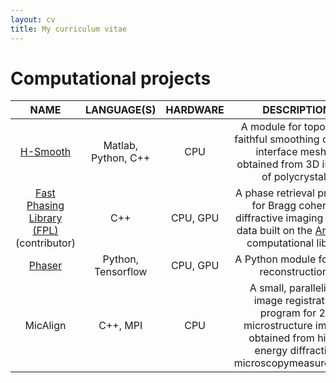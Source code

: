 ```yaml
---
layout: cv
title: My curriculum vitae
---
```


# Computational projects

| **NAME** | **LANGUAGE(S)** | **HARDWARE** | **DESCRIPTION** |
|:--------:|:---------------:|:------------:|:---------------:|
|[H-Smooth](https://github.com/siddharth-maddali/HierarchicalSmooth)| Matlab, Python, C++ | CPU | A module for topology-faithful smoothing of grain interface meshes obtained from 3D images of polycrystals |
|[Fast Phasing Library (FPL)](https://bitbucket.org/ynashed/fpl/src/smaddali/)(contributor) | C++ | CPU, GPU | A phase retrieval program for Bragg coherent diffractive imaging (BCDI) data built on the [Arrayfire](https://arrayfire.com/) computational library |
| [Phaser](https://github.com/siddharth-maddali/Phaser) | Python, Tensorflow | CPU, GPU | A Python module for BCDI reconstructions |
| MicAlign | C++, MPI | CPU | A small, parallelized image registration program for 2D microstructure images obtained from high-energy diffraction microscopymeasurements |

